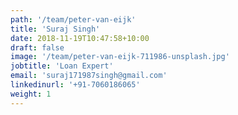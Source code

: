 ```yaml
---
path: '/team/peter-van-eijk'
title: 'Suraj Singh'
date: 2018-11-19T10:47:58+10:00
draft: false
image: '/team/peter-van-eijk-711986-unsplash.jpg'
jobtitle: 'Loan Expert'
email: 'suraj171987singh@gmail.com'
linkedinurl: '+91-7060186065'
weight: 1
---
```


